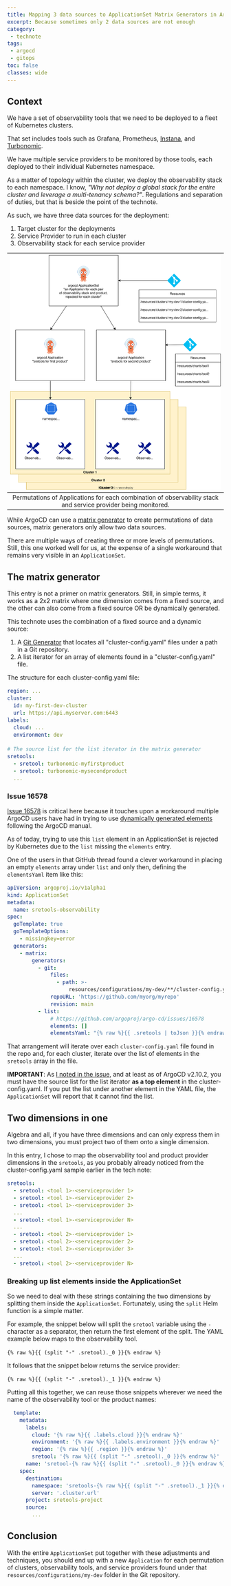 ```yaml
---
title: Mapping 3 data sources to ApplicationSet Matrix Generators in ArgoCD
excerpt: Because sometimes only 2 data sources are not enough
category:
 - technote
tags:
 - argocd
 - gitops
toc: false
classes: wide
---
```


## Context

We have a set of observability tools that we need to be deployed to a fleet of Kubernetes clusters.

That set includes tools such as Grafana, Prometheus, [Instana](https://www.ibm.com/products/instana), and [Turbonomic](https://www.ibm.com/products/turbonomic).

We have multiple service providers to be monitored by those tools, each deployed to their individual Kubernetes namespace.

As a matter of topology within the cluster, we deploy the observability stack to each namespace. I know, _"Why not deploy a global stack for the entire cluster and leverage a multi-tenancy schema?"_. Regulations and separation of duties, but that is beside the point of the technote.

As such, we have three data sources for the deployment:

1. Target cluster for the deployments
2. Service Provider to run in each cluster
3. Observability stack for each service provider

| ![Component and deployment diagram for using an Argo CD ApplicationSet to create all permutations of Applications over 3 different data sources](/assets/images/technote-argocd-appset/main.svg) |
|:--:|
| Permutations of Applications for each combination of observability stack and service provider being monitored. |

While ArgoCD can use a [matrix generator](https://argo-cd.readthedocs.io/en/stable/operator-manual/applicationset/Generators-Matrix/) to create permutations of data sources, matrix generators only allow two data sources.

There are multiple ways of creating three or more levels of permutations. Still, this one worked well for us, at the expense of a single workaround that remains very visible in an `ApplicationSet`.

## The matrix generator

This entry is not a primer on matrix generators. Still, in simple terms, it works as a 2x2 matrix where one dimension comes from a fixed source, and the other can also come from a fixed source OR be dynamically generated.

This technote uses the combination of a fixed source and a dynamic source:
1. A [Git Generator](https://argocd-applicationset.readthedocs.io/en/stable/Generators-Git/) that locates all "cluster-config.yaml" files under a path in a Git repository.
2. A list iterator for an array of elements found in a "cluster-config.yaml" file.

The structure for each cluster-config.yaml file:

```yml
region: ...
cluster:
  id: my-first-dev-cluster
  url: https://api.myserver.com:6443
labels:
  cloud: ...
  environment: dev

# The source list for the list iterator in the matrix generator
sretools:
  - sretool: turbonomic-myfirstproduct
  - sretool: turbonomic-mysecondproduct
  ...
```

### Issue 16578

[Issue 16578](https://github.com/argoproj/argo-cd/issues/16578) is critical here because it touches upon a workaround multiple ArgoCD users have had in trying to use [dynamically generated elements](https://argo-cd.readthedocs.io/en/stable/operator-manual/applicationset/Generators-List/#dynamically-generated-elements) following the ArgoCD manual.

As of today, trying to use this `list` element in an ApplicationSet is rejected by Kubernetes due to the `list` missing the `elements` entry.

One of the users in that GitHub thread found a clever workaround in placing an empty `elements` array under `list` and only then, defining the `elementsYaml` item like this:

```yaml
apiVersion: argoproj.io/v1alpha1
kind: ApplicationSet
metadata:
  name: sretools-observability
spec:
  goTemplate: true
  goTemplateOptions:
    - missingkey=error
  generators:
    - matrix:
        generators:
          - git:
              files:
                - path: >-
                    resources/configurations/my-dev/**/cluster-config.yaml
              repoURL: 'https://github.com/myorg/myrepo'
              revision: main
          - list:
              # https://github.com/argoproj/argo-cd/issues/16578
              elements: []
              elementsYaml: "{% raw %}{{ .sretools | toJson }}{% endraw %}"
```

That arrangement will iterate over each `cluster-config.yaml` file found in the repo and, for each cluster, iterate over the list of elements in the `sretools` array in the file.

**IMPORTANT**: As [I noted in the issue](https://github.com/argoproj/argo-cd/issues/16578#issuecomment-2080923271), and at least as of ArgoCD v2.10.2, you must have the source list for the list iterator **as a top element** in the cluster-config.yaml. If you put the list under another element in the YAML file, the `ApplicationSet` will report that it cannot find the list.

## Two dimensions in one

Algebra and all, if you have three dimensions and can only express them in two dimensions, you must project two of them onto a single dimension.

In this entry, I chose to map the observability tool and product provider dimensions in the `sretools`, as you probably already noticed from the cluster-config.yaml sample earlier in the tech note:

```yml
sretools:
  - sretool: <tool 1>-<serviceprovider 1>
  - sretool: <tool 1>-<serviceprovider 2>
  - sretool: <tool 1>-<serviceprovider 3>
  ...
  - sretool: <tool 1>-<serviceprovider N>
  ...
  - sretool: <tool 2>-<serviceprovider 1>
  - sretool: <tool 2>-<serviceprovider 2>
  - sretool: <tool 2>-<serviceprovider 3>
  ...
  - sretool: <tool 2>-<serviceprovider N>
```

### Breaking up list elements inside the ApplicationSet

So we need to deal with these strings containing the two dimensions by splitting them inside the `ApplicationSet`. Fortunately, using the `split` Helm function is a simple matter.

For example, the snippet below will split the `sretool` variable using the `-` character as a separator, then return the first element of the split. The YAML example below maps to the observability tool.

`{% raw %}{{ (split "-" .sretool)._0 }}{% endraw %}`

It follows that the snippet below returns the service provider:

`{% raw %}{{ (split "-" .sretool)._1 }}{% endraw %}`

Putting all this together, we can reuse those snippets wherever we need the name of the observability tool or the product names:

```yml
  template:
    metadata:
      labels:
        cloud: '{% raw %}{{ .labels.cloud }}{% endraw %}'
        environment: '{% raw %}{{ .labels.environment }}{% endraw %}'
        region: '{% raw %}{{ .region }}{% endraw %}'
        sretool: '{% raw %}{{ (split "-" .sretool)._0 }}{% endraw %}'
      name: 'sretool-{% raw %}{{ (split "-" .sretool)._0 }}{% endraw %}-{% raw %}{{ (split "-" .sretool)._1 }}{% endraw %}-{% raw %}{{ .cluster.id }}{% endraw %}'
    spec:
      destination:
        namespace: 'sretools-{% raw %}{{ (split "-" .sretool)._1 }}{% endraw %}'
        server: '.cluster.url'
      project: sretools-project
      source:
        ...
```

## Conclusion

With the entire `ApplicationSet` put together with these adjustments and techniques, you should end up with a new `Application` for each permutation of clusters, observability tools, and service providers found under that `resources/configurations/my-dev` folder in the Git repository.
